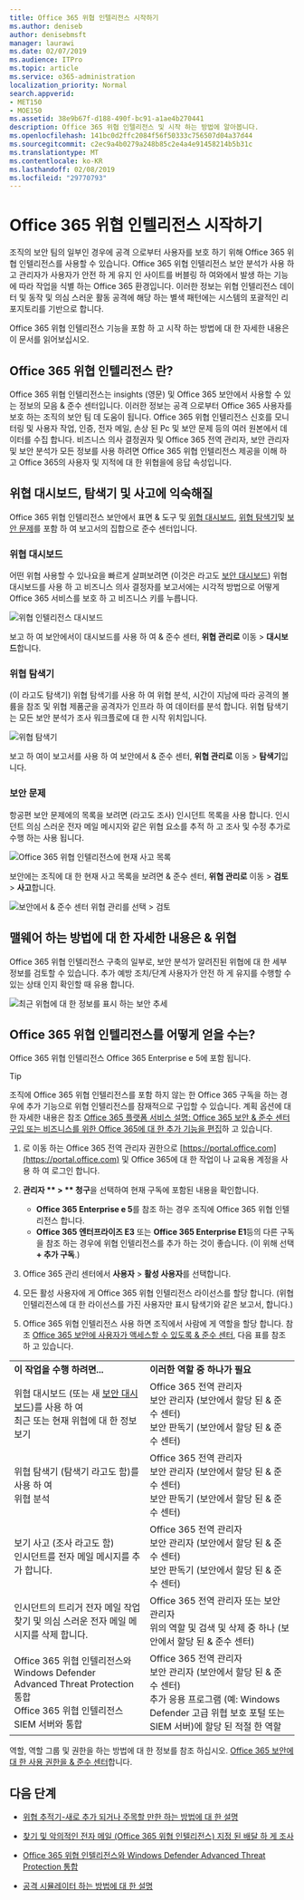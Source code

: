 ```yaml
---
title: Office 365 위협 인텔리전스 시작하기
ms.author: deniseb
author: denisebmsft
manager: laurawi
ms.date: 02/07/2019
ms.audience: ITPro
ms.topic: article
ms.service: o365-administration
localization_priority: Normal
search.appverid:
- MET150
- MOE150
ms.assetid: 38e9b67f-d188-490f-bc91-a1ae4b270441
description: Office 365 위협 인텔리전스 및 시작 하는 방법에 알아봅니다.
ms.openlocfilehash: 141bc0d2ffc2084f56f50333c756507d04a37d44
ms.sourcegitcommit: c2ec9a4b0279a248b85c2e4a4e91458214b5b31c
ms.translationtype: MT
ms.contentlocale: ko-KR
ms.lasthandoff: 02/08/2019
ms.locfileid: "29770793"
---
```

# <a name="get-started-with-office-365-threat-intelligence"></a>Office 365 위협 인텔리전스 시작하기

조직의 보안 팀의 일부인 경우에 공격 으로부터 사용자를 보호 하기 위해 Office 365 위협 인텔리전스를 사용할 수 있습니다. Office 365 위협 인텔리전스 보안 분석가 사용 하 고 관리자가 사용자가 안전 하 게 유지 인 사이트를 버블링 하 여와에서 발생 하는 기능에 따라 작업을 식별 하는 Office 365 환경입니다. 이러한 정보는 위협 인텔리전스 데이터 및 동작 및 의심 스러운 활동 공격에 해당 하는 별색 패턴에는 시스템의 포괄적인 리포지토리를 기반으로 합니다.
  
Office 365 위협 인텔리전스 기능을 포함 하 고 시작 하는 방법에 대 한 자세한 내용은이 문서를 읽어보십시오.
  
## <a name="what-is-office-365-threat-intelligence"></a>Office 365 위협 인텔리전스 란?

Office 365 위협 인텔리전스는 insights (영문) 및 Office 365 보안에서 사용할 수 있는 정보의 모음 &amp; 준수 센터입니다. 이러한 정보는 공격 으로부터 Office 365 사용자를 보호 하는 조직의 보안 팀 데 도움이 됩니다. Office 365 위협 인텔리전스 신호를 모니터링 및 사용자 작업, 인증, 전자 메일, 손상 된 Pc 및 보안 문제 등의 여러 원본에서 데이터를 수집 합니다. 비즈니스 의사 결정권자 및 Office 365 전역 관리자, 보안 관리자 및 보안 분석가 모든 정보를 사용 하려면 Office 365 위협 인텔리전스 제공을 이해 하 고 Office 365의 사용자 및 지적에 대 한 위협을에 응답 속성입니다.
  
## <a name="get-acquainted-with-the-threat-dashboard-explorer-and-incidents"></a>위협 대시보드, 탐색기 및 사고에 익숙해질

Office 365 위협 인텔리전스 보안에서 표면 &amp; 도구 및 [위협 대시보드](get-started-with-ti.md#dashboard), [위협 탐색기](get-started-with-ti.md#explorer)및 [보안 문제](get-started-with-ti.md#incidents)를 포함 하 여 보고서의 집합으로 준수 센터입니다.
  
### <a name="threat-dashboard"></a>위협 대시보드

어떤 위협 사용할 수 있나요을 빠르게 살펴보려면 (이것은 라고도 [보안 대시보드](security-dashboard.md)) 위협 대시보드를 사용 하 고 비즈니스 의사 결정자를 보고서에는 시각적 방법으로 어떻게 Office 365 서비스를 보호 하 고 비즈니스 키를 누릅니다.
  
![위협 인텔리전스 대시보드](media/ce013a31-3f80-4d09-bb95-bfb7623b8bc4.png)
  
보고 하 여 보안에서이 대시보드를 사용 하 여 &amp; 준수 센터, **위협 관리로** 이동 \> **대시보드**합니다.
  
### <a name="threat-explorer"></a>위협 탐색기

(이 라고도 탐색기) 위협 탐색기를 사용 하 여 위협 분석, 시간이 지남에 따라 공격의 볼륨을 참조 및 위협 제품군을 공격자가 인프라 하 여 데이터를 분석 합니다. 위협 탐색기는 모든 보안 분석가 조사 워크플로에 대 한 시작 위치입니다.
  
![위협 탐색기](media/7a7cecee-17f0-4134-bcb8-7cee3f3c3890.png)
  
보고 하 여이 보고서를 사용 하 여 보안에서 &amp; 준수 센터, **위협 관리로** 이동 \> **탐색기**입니다.
  
 ### <a name="incidents"></a>보안 문제

항공편 보안 문제에의 목록을 보려면 (라고도 조사) 인시던트 목록을 사용 합니다. 인시던트 의심 스러운 전자 메일 메시지와 같은 위협 요소를 추적 하 고 조사 및 수정 추가로 수행 하는 사용 됩니다.
  
![Office 365 위협 인텔리전스에 현재 사고 목록](media/acadd4c7-d2de-4146-aeb8-90cfad805a9c.png)
  
보안에는 조직에 대 한 현재 사고 목록을 보려면 &amp; 준수 센터, **위협 관리로** 이동 \> **검토** \> **사고**합니다.
  
![보안에서 &amp; 준수 센터 위협 관리를 선택 \> 검토](media/e0f46454-fa38-40f0-a120-b595614d1d22.png)
  
## <a name="learn-more-about-malware-amp-threats"></a>맬웨어 하는 방법에 대 한 자세한 내용은 &amp; 위협

Office 365 위협 인텔리전스 구축의 일부로, 보안 분석가 알려진된 위협에 대 한 세부 정보를 검토할 수 있습니다. 추가 예방 조치/단계 사용자가 안전 하 게 유지를 수행할 수 있는 상태 인지 확인할 때 유용 합니다.
  
![최근 위협에 대 한 정보를 표시 하는 보안 추세](media/11e7d40d-139b-4c56-8d52-c091c8654151.png) 
  
## <a name="how-do-we-get-office-365-threat-intelligence"></a>Office 365 위협 인텔리전스를 어떻게 얻을 수는?

Office 365 위협 인텔리전스 Office 365 Enterprise e 5에 포함 됩니다. 

> [!TIP]
> 조직에 Office 365 위협 인텔리전스를 포함 하지 않는 한 Office 365 구독을 하는 경우에 추가 기능으로 위협 인텔리전스를 잠재적으로 구입할 수 있습니다. 계획 옵션에 대 한 자세한 내용은 참조 [Office 365 플랫폼 서비스 설명: Office 365 보안 &amp; 준수 센터](https://docs.microsoft.com/office365/servicedescriptions/office-365-platform-service-description/office-365-securitycompliance-center) [구입 또는 비즈니스를 위한 Office 365에 대 한 추가 기능을 편집](https://docs.microsoft.com/office365/admin/subscriptions-and-billing/buy-or-edit-an-add-on)하 고 있습니다.
  
1. 로 이동 하는 Office 365 전역 관리자 권한으로 [https://portal.office.com](https://portal.office.com) 및 Office 365에 대 한 작업이 나 교육용 계정을 사용 하 여 로그인 합니다. 
    
2. **관리자 ** \> ** 청구**을 선택하여 현재 구독에 포함된 내용을 확인합니다. 

    - **Office 365 Enterprise e 5**를 참조 하는 경우 조직에 Office 365 위협 인텔리전스 합니다. 
    - **Office 365 엔터프라이즈 E3** 또는 **Office 365 Enterprise E1**등의 다른 구독을 참조 하는 경우에 위협 인텔리전스를 추가 하는 것이 좋습니다. (이 위해 선택 **+ 추가 구독**.)
    
3. Office 365 관리 센터에서 **사용자** \> **활성 사용자**를 선택합니다.
    
5. 모든 활성 사용자에 게 Office 365 위협 인텔리전스 라이선스를 할당 합니다. (위협 인텔리전스에 대 한 라이선스를 가진 사용자만 표시 탐색기와 같은 보고서, 합니다.)
    
6. Office 365 위협 인텔리전스 사용 하면 조직에서 사람에 게 역할을 할당 합니다. 참조 [Office 365 보안에 사용자가 액세스할 수 있도록 &amp; 준수 센터](grant-access-to-the-security-and-compliance-center.md), 다음 표를 참조 하 고 있습니다.
    
|||
|:-----|:-----|
|**이 작업을 수행 하려면...** <br/> |**이러한 역할 중 하나가 필요** <br/> |
|위협 대시보드 (또는 새 [보안 대시보드](security-dashboard.md))를 사용 하 여  <br/> 최근 또는 현재 위협에 대 한 정보 보기  <br/> |Office 365 전역 관리자  <br/> 보안 관리자 (보안에서 할당 된 &amp; 준수 센터)  <br/> 보안 판독기 (보안에서 할당 된 &amp; 준수 센터)  <br/> |
|위협 탐색기 (탐색기 라고도 함)를 사용 하 여  <br/> 위협 분석  <br/> |Office 365 전역 관리자  <br/> 보안 관리자 (보안에서 할당 된 &amp; 준수 센터)  <br/> 보안 판독기 (보안에서 할당 된 &amp; 준수 센터)  <br/> |
|보기 사고 (조사 라고도 함) <br/> 인시던트를 전자 메일 메시지를 추가 합니다.  <br/> |Office 365 전역 관리자  <br/> 보안 관리자 (보안에서 할당 된 &amp; 준수 센터)  <br/> 보안 판독기 (보안에서 할당 된 &amp; 준수 센터)  <br/> |
|인시던트의 트리거 전자 메일 작업  <br/> 찾기 및 의심 스러운 전자 메일 메시지를 삭제 합니다.  <br/> |Office 365 전역 관리자 또는 보안 관리자  <br/> 위의 역할 및 검색 및 삭제 중 하나 (보안에서 할당 된 &amp; 준수 센터)  <br/> |
|Office 365 위협 인텔리전스와 Windows Defender Advanced Threat Protection 통합  <br/> Office 365 위협 인텔리전스 SIEM 서버와 통합  <br/> |Office 365 전역 관리자  <br/> 보안 관리자 (보안에서 할당 된 &amp; 준수 센터)  <br/> 추가 응용 프로그램 (예: Windows Defender 고급 위협 보호 포털 또는 SIEM 서버)에 할당 된 적절 한 역할  <br/> |
   
역할, 역할 그룹 및 권한을 하는 방법에 대 한 정보를 참조 하십시오. [Office 365 보안에 대 한 사용 권한을 &amp; 준수 센터](permissions-in-the-security-and-compliance-center.md)합니다.
    
## <a name="next-steps"></a>다음 단계

- [위협 추적기-새로 추가 되거나 주목할 만한 하는 방법에 대 한 설명](threat-trackers.md)
    
- [찾기 및 악의적인 전자 메일 (Office 365 위협 인텔리전스) 지정 된 배달 하 게 조사](investigate-malicious-email-that-was-delivered.md)
    
- [Office 365 위협 인텔리전스와 Windows Defender Advanced Threat Protection 통합](integrate-office-365-ti-with-wdatp.md)
    
- [공격 시뮬레이터 하는 방법에 대 한 설명](attack-simulator.md)
  

